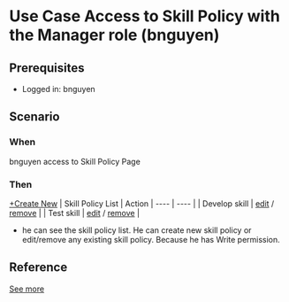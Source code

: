 # Use Case Access to Skill Policy with the Manager role (bnguyen)

## Prerequisites 
- Logged in: bnguyen

## Scenario 
### When
bnguyen access to Skill Policy Page &nbsp;

### Then 
[+Create New]()
| Skill Policy List | Action
| ---- | ---- |
| Develop skill | [edit]() / [remove]() |
| Test skill | [edit]() / [remove]() |

- he can see the skill policy list. He can create new skill policy or edit/remove any existing skill policy. Because he has Write permission.

## Reference 
[See more](bod_role_group.md)
